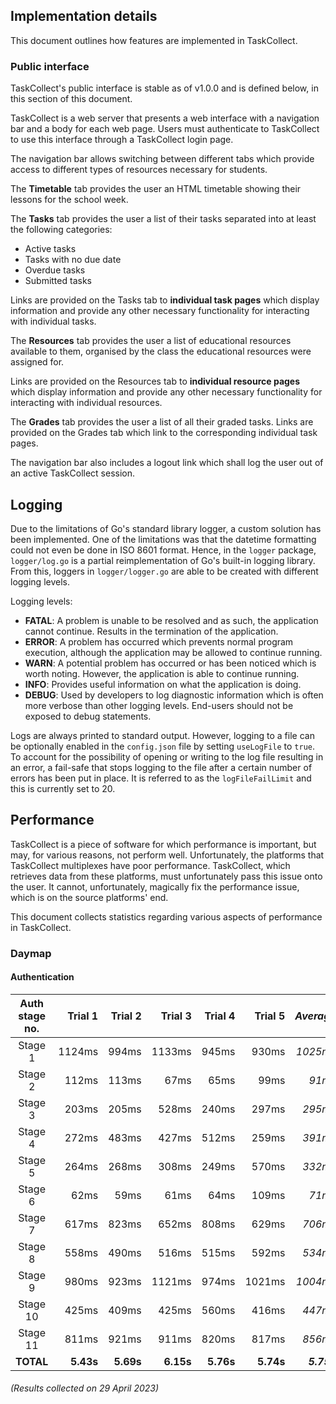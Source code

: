 Implementation details
----------------------

This document outlines how features are implemented in TaskCollect.

### Public interface

TaskCollect's public interface is stable as of v1.0.0 and is defined below, in
this section of this document.

TaskCollect is a web server that presents a web interface with a navigation bar
and a body for each web page. Users must authenticate to TaskCollect to use this
interface through a TaskCollect login page.

The navigation bar allows switching between different tabs which provide access
to different types of resources necessary for students.

The **Timetable** tab provides the user an HTML timetable showing their lessons
for the school week.

The **Tasks** tab provides the user a list of their tasks separated into at
least the following categories:

  - Active tasks
  - Tasks with no due date
  - Overdue tasks
  - Submitted tasks

Links are provided on the Tasks tab to **individual task pages** which display
information and provide any other necessary functionality for interacting with
individual tasks.

The **Resources** tab provides the user a list of educational resources
available to them, organised by the class the educational resources were
assigned for.

Links are provided on the Resources tab to **individual resource pages** which
display information and provide any other necessary functionality for
interacting with individual resources.

The **Grades** tab provides the user a list of all their graded tasks. Links are
provided on the Grades tab which link to the corresponding individual task
pages.

The navigation bar also includes a logout link which shall log the user out of
an active TaskCollect session.

## Logging

Due to the limitations of Go's standard library logger, a custom solution has
been implemented. One of the limitations was that the datetime formatting could
not even be done in ISO 8601 format. Hence, in the `logger` package,
`logger/log.go` is a partial reimplementation of Go's built-in logging library.
From this, loggers in `logger/logger.go` are able to be created with different
logging levels.

Logging levels:
  - **FATAL**: A problem is unable to be resolved and as such, the application cannot continue. Results in the termination of the application.
  - **ERROR**: A problem has occurred which prevents normal program execution, although the application may be allowed to continue running.
  - **WARN**: A potential problem has occurred or has been noticed which is worth noting. However, the application is able to continue running.
  - **INFO**: Provides useful information on what the application is doing.
  - **DEBUG**: Used by developers to log diagnostic information which is often more verbose than other logging levels. End-users should not be exposed to debug statements.

Logs are always printed to standard output. However, logging to a file can be
optionally enabled in the `config.json` file by setting `useLogFile` to `true`.
To account for the possibility of opening or writing to the log file resulting
in an error, a fail-safe that stops logging to the file after a certain number
of errors has been put in place. It is referred to as the `logFileFailLimit`
and this is currently set to 20.

Performance
-----------

TaskCollect is a piece of software for which performance is important, but may,
for various reasons, not perform well. Unfortunately, the platforms that
TaskCollect multiplexes have poor performance. TaskCollect, which retrieves data
from these platforms, must unfortunately pass this issue onto the user. It
cannot, unfortunately, magically fix the performance issue, which is on the
source platforms' end.

This document collects statistics regarding various aspects of performance in
TaskCollect.

### Daymap

#### Authentication

| Auth stage no. |   Trial 1 |   Trial 2 |   Trial 3 |   Trial 4 |   Trial 5 |   *Average* |
| :------------: | --------: | --------: | --------: | --------: | --------: | ----------: |
|    Stage 1     |    1124ms |     994ms |    1133ms |     945ms |     930ms |    *1025ms* |
|    Stage 2     |     112ms |     113ms |      67ms |      65ms |      99ms |      *91ms* |
|    Stage 3     |     203ms |     205ms |     528ms |     240ms |     297ms |     *295ms* |
|    Stage 4     |     272ms |     483ms |     427ms |     512ms |     259ms |     *391ms* |
|    Stage 5     |     264ms |     268ms |     308ms |     249ms |     570ms |     *332ms* |
|    Stage 6     |      62ms |      59ms |      61ms |      64ms |     109ms |      *71ms* |
|    Stage 7     |     617ms |     823ms |     652ms |     808ms |     629ms |     *706ms* |
|    Stage 8     |     558ms |     490ms |     516ms |     515ms |     592ms |     *534ms* |
|    Stage 9     |     980ms |     923ms |    1121ms |     974ms |    1021ms |    *1004ms* |
|    Stage 10    |     425ms |     409ms |     425ms |     560ms |     416ms |     *447ms* |
|    Stage 11    |     811ms |     921ms |     911ms |     820ms |     817ms |     *856ms* |
|    **TOTAL**   | **5.43s** | **5.69s** | **6.15s** | **5.76s** | **5.74s** | ***5.75s*** |

###### *(Results collected on 29 April 2023)*

